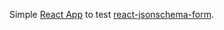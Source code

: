 Simple [React App](https://github.com/facebook/create-react-app) to test [react-jsonschema-form](https://github.com/mozilla-services/react-jsonschema-form).
